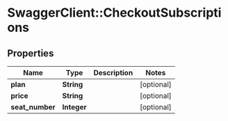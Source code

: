 # SwaggerClient::CheckoutSubscriptions

## Properties
Name | Type | Description | Notes
------------ | ------------- | ------------- | -------------
**plan** | **String** |  | [optional] 
**price** | **String** |  | [optional] 
**seat_number** | **Integer** |  | [optional] 

